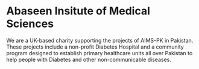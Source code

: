 # Abaseen Insitute of Medical Sciences

We are a UK-based charity supporting the projects of AIMS-PK in Pakistan. 
These projects include a non-profit Diabetes Hospital and a community 
program designed to establish primary healthcare units all over Pakistan 
to help people with Diabetes and other non-communicable diseases.
